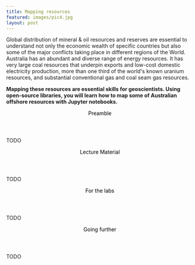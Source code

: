 ```yaml
---
title: Mapping resources
featured: images/pic4.jpg
layout: post
---
```


Global distribution of mineral & oil resources and reserves are essential to understand not only the economic wealth of specific countries but also some of the major conflicts taking place in different regions of the World.
Australia has an abundant and diverse range of energy resources. It has very large coal resources that underpin exports and low-cost domestic electricity production, more than one third of the world's known uranium resources, and substantial conventional gas and coal seam gas resources.

**Mapping these resources are essential skills for geoscientists. Using open-source libraries, you will learn how to map some of Australian offshore resources with Jupyter notebooks.**

<section>
  <header>
    <span class="byline"><font color = "#000000">Preamble</font></span>
  </header>
  <p>TODO</p>
</section>

<section>
  <header>
    <span class="byline"><font color = "#000000">Lecture Material</font></span>
  </header>
  <p>TODO</p>
</section>

<section>
  <header>
    <span class="byline"><font color = "#000000">For the labs</font></span>
  </header>
  <p>TODO</p>
</section>

<section>
  <header>
    <span class="byline"><font color = "#000000">Going further</font></span>
  </header>
  <p>TODO</p>
</section>
